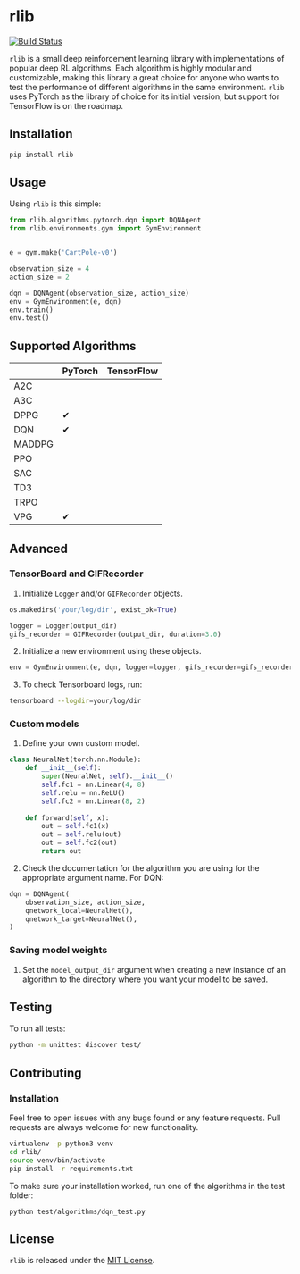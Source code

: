 # rlib

[![Build Status](https://travis-ci.org/MarcioPorto/rlib.svg?branch=master)](https://travis-ci.org/MarcioPorto/rlib)

`rlib` is a small deep reinforcement learning library with implementations of popular deep RL algorithms. Each algorithm is highly modular and customizable, making this library a great choice for anyone who wants to test the performance of different algorithms in the same environment. `rlib` uses PyTorch as the library of choice for its initial version, but support for TensorFlow is on the roadmap.

## Installation

```bash
pip install rlib
```

## Usage

Using `rlib` is this simple:

```python
from rlib.algorithms.pytorch.dqn import DQNAgent
from rlib.environments.gym import GymEnvironment


e = gym.make('CartPole-v0')

observation_size = 4
action_size = 2

dqn = DQNAgent(observation_size, action_size)
env = GymEnvironment(e, dqn)
env.train()
env.test()
```

## Supported Algorithms

|        | PyTorch  | TensorFlow |
|--------|----------|------------|
| A2C    |          |            |
| A3C    |          |            |
| DPPG   | &#10004; |            |
| DQN    | &#10004; |            |
| MADDPG |          |            |
| PPO    |          |            |
| SAC    |          |            |
| TD3    |          |            |
| TRPO   |          |            |
| VPG    | &#10004; |            |

## Advanced

### TensorBoard and GIFRecorder

1. Initialize `Logger` and/or `GIFRecorder` objects. 

```python
os.makedirs('your/log/dir', exist_ok=True)

logger = Logger(output_dir)
gifs_recorder = GIFRecorder(output_dir, duration=3.0)
```

2. Initialize a new environment using these objects.

```python
env = GymEnvironment(e, dqn, logger=logger, gifs_recorder=gifs_recorder)
```

3. To check Tensorboard logs, run:

```bash
tensorboard --logdir=your/log/dir
```

### Custom models

1. Define your own custom model.

```python
class NeuralNet(torch.nn.Module):
    def __init__(self):
        super(NeuralNet, self).__init__()
        self.fc1 = nn.Linear(4, 8) 
        self.relu = nn.ReLU()
        self.fc2 = nn.Linear(8, 2)  
    
    def forward(self, x):
        out = self.fc1(x)
        out = self.relu(out)
        out = self.fc2(out)
        return out
```

2. Check the documentation for the algorithm you are using for the appropriate argument name. For DQN:

```python
dqn = DQNAgent(
    observation_size, action_size,
    qnetwork_local=NeuralNet(),
    qnetwork_target=NeuralNet(),
)
```

### Saving model weights

1. Set the `model_output_dir` argument when creating a new instance of an algorithm to the directory where you want your model to be saved.

## Testing

To run all tests:

```bash
python -m unittest discover test/
```

## Contributing

### Installation

Feel free to open issues with any bugs found or any feature requests. Pull requests are always welcome for new functionality.

```bash
virtualenv -p python3 venv
cd rlib/
source venv/bin/activate
pip install -r requirements.txt
```

To make sure your installation worked, run one of the algorithms in the test folder:

```
python test/algorithms/dqn_test.py
```

## License

`rlib` is released under the [MIT License](https://github.com/MarcioPorto/rlib/blob/master/LICENSE.md).

